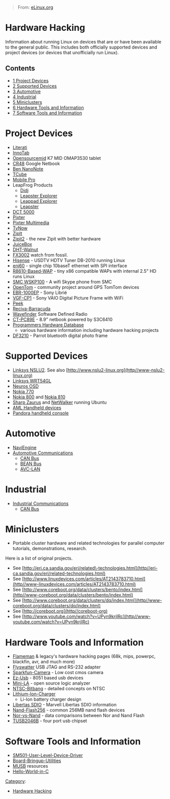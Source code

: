 > From: [eLinux.org](http://eLinux.org/Hardware_Hacking "http://eLinux.org/Hardware_Hacking")


# Hardware Hacking



Information about running Linux on devices that are or have been
available to the general public. This includes both officially supported
devices and project devices (or devices that unofficially run Linux).

## Contents

-   [1 Project Devices](#project-devices)
-   [2 Supported Devices](#supported-devices)
-   [3 Automotive](#automotive)
-   [4 Industrial](#industrial)
-   [5 Miniclusters](#miniclusters)
-   [6 Hardware Tools and Information](#hardware-tools-and-information)
-   [7 Software Tools and Information](#software-tools-and-information)

# Project Devices

-   [Literati](http://eLinux.org/Literati "Literati")
-   [InnoTab](http://eLinux.org/InnoTab "InnoTab")
-   [Opensourcemid](http://eLinux.org/Opensourcemid "Opensourcemid") K7 MID OMAP3530
    tablet
-   [CR48](http://eLinux.org/CR48 "CR48") Google Netbook
-   [Ben NanoNote](http//en-qi-hardware.com/wiki/Ben-NanoNote)
-   [TCube](http://eLinux.org/TCube-Info "TCube Info")
-   [Mobile Pro](http://eLinux.org/Mobile-Pro "Mobile Pro")
-   LeapFrog Products
    -   [Didj](http://eLinux.org/Didj "Didj")
    -   [Leapster Explorer](http://eLinux.org/Leapster-Explorer "Leapster Explorer")
    -   [Leappad Explorer](http://eLinux.org/Leappad-Explorer "Leappad Explorer")
    -   [Leapster](http://eLinux.org/Leapster "Leapster")
-   [DCT 5000](http://eLinux.org/DCT-5000 "DCT 5000")
-   [Pixter](http://eLinux.org/Pixter "Pixter")
-   [Pixter Multimedia](http://eLinux.org/Pixter-Multimedia "Pixter Multimedia")
-   [TvNow](http://eLinux.org/TvNow "TvNow")
-   [ZipIt](http://eLinux.org/ZipIt "ZipIt")
-   [Zipit2](http//zipit2system-sf.net) - the new Zipit with better
    hardware
-   [JuiceBox](http://eLinux.org/JuiceBox "JuiceBox")
-   [DHT-Walnut](http://eLinux.org/DHT-Walnut "DHT-Walnut")
-   [FX3002](http://eLinux.org/FX3002 "FX3002") watch from fossil.
-   [Hisense](http://eLinux.org/Hisense "Hisense") - USDTV HDTV Tuner DB-2010 running
    Linux
-   [enj60](http://eLinux.org/Enj60 "Enj60") - single chip 10baseT ethernet with
    SPI interface
-   [R8610\-Based\-WAP](http://eLinux.org/R8610-Based-WAP "R8610 Based WAP") - tiny x86
    compatible WAPs with internal 2.5" HD runs Linux
-   [SMC WSKP100](http://eLinux.org/SMC-WSKP100 "SMC WSKP100") - A wifi Skype phone from
    SMC
-   [OpenTom](http//www-opentom.org) - community project around GPS
    TomTom devices
-   [EBR-1000EP](http://eLinux.org/EBR-1000EP "EBR-1000EP") - Sony Librié
-   [VGF-CP1](http://eLinux.org/VGF-CP1 "VGF-CP1") - Sony VAIO Digital Picture Frame with
    WiFi
-   [Peek](http://eLinux.org/Peek "Peek")
-   [Reciva\-Barracuda](http://eLinux.org/Reciva-Barracuda "Reciva Barracuda")
-   [Wavefinder](http://eLinux.org/Wavefinder "Wavefinder") Software Defined Radio
-   [CT-PC89E](http://eLinux.org/CT-PC89E "CT-PC89E") - 8.9" netbook powered by S3C6410
-   [Programmers Hardware
    Database](http://eLinux.org/Programmers-Hardware-Database "Programmers Hardware Database")
    - various hardware information including hardware hacking projects
-   [DF3210](http//sites-google.com/site/repurposelinux/df3120) -
    Parrot bluetooth digital photo frame

# Supported Devices

-   [Linksys NSLU2](http//en-wikipedia.org/wiki/NSLU2). See also
    [http://www.nslu2-linux.org](http//www-nslu2-linux.org)
-   [Linksys
    WRT54GL](http//en-wikipedia.org/wiki/Linksys-WRT54G-series#WRT54GL)
-   [Neuros OSD](http//wiki-neurostechnology.com/index.php/Neuros-OSD)
-   [Nokia 770](http//en-wikipedia.org/wiki/N770)
-   [Nokia 800](http//en-wikipedia.org/wiki/N800) and [Nokia
    810](http//en-wikipedia.org/wiki/N810)
-   [Sharp Zaurus](http//en-wikipedia.org/wiki/Sharp-Zaurus) and
    [NetWalker](http//en-wikipedia.org/wiki/Netwalker#Sharp-Netwalker)
    running Ubuntu
-   [AML Handheld devices](http://eLinux.org/AML-Products "AML Products")
-   [Pandora handheld console](http//www-openpandora.org/)

# Automotive

-   [NaviEngine](http://eLinux.org/NaviEngine "NaviEngine")
-   [Automotive
    Communications](http://eLinux.org/Automotive-Communications "Automotive Communications")
    -   [CAN Bus](http://eLinux.org/CAN-Bus "CAN Bus")
    -   [BEAN Bus](http://eLinux.org/BEAN-Bus "BEAN Bus")
    -   [AVC-LAN](http://eLinux.org/AVC-LAN "AVC-LAN")

# Industrial

-   [Industrial
    Communications](http://eLinux.org/Industrial-Communications "Industrial Communications")
    -   [CAN Bus](http://eLinux.org/CAN-Bus "CAN Bus")

# Miniclusters

-   Portable cluster hardware and related technologies for parallel
    computer tutorials, demonstrations, research.

Here is a list of original projects.

-   See
    [http://eri.ca.sandia.gov/eri/related\-technologies.html](http//eri-ca.sandia.gov/eri/related-technologies.html)
-   See
    [http://www.linuxdevices.com/articles/AT2143783710.html](http//www-linuxdevices.com/articles/AT2143783710.html)
-   See
    [http://www.coreboot.org/data/clusters/bento/index.html](http//www-coreboot.org/data/clusters/bento/index.html)
-   See
    [http://www.coreboot.org/data/clusters/dq/index.html](http//www-coreboot.org/data/clusters/dq/index.html)
-   See [http://coreboot.org](http//coreboot-org)
-   See
    [http://www.youtube.com/watch?v=UPyn9krjIRc](http//www-youtube.com/watch?v=UPyn9krjIRc)

# Hardware Tools and Information

-   [Flameman](http://eLinux.org/Flameman "Flameman") & legacy's hardware hacking pages
    (68k, mips, powerpc, blackfin, avr, and much more)
-   [Flyswatter](http://eLinux.org/Flyswatter "Flyswatter") USB JTAG and RS-232 adapter
-   [Sparkfun\-Camera](http://eLinux.org/Sparkfun-Camera "Sparkfun Camera") - Low cost
    cmos camera
-   [Ez\-Usb](http://eLinux.org/Ez-Usb "Ez Usb") - 8051 based usb devices
-   [Mini\-LA](http://eLinux.org/Mini-LA "Mini LA") - open source logic analyzer
-   [NTSC\-Bitbang](http://eLinux.org/NTSC-Bitbang "NTSC Bitbang") - detailed concepts on
    NTSC
-   [Lithium\-Ion\-Charger](http://eLinux.org/Lithium-Ion-Charger "Lithium Ion Charger")
    - Li-Ion battery charger design
-   [Libertas SDIO](http://eLinux.org/Libertas-SDIO "Libertas SDIO") - Marvell Libertas
    SDIO information
-   [Nand\-Flash256](http://eLinux.org/Nand-Flash256 "Nand Flash256") - common 256MB nand
    flash devices
-   [Nor\-vs\-Nand](http://eLinux.org/Nor-vs-Nand "Nor vs Nand") - data comparisons
    between Nor and Nand Flash
-   [TUSB2046B](http://eLinux.org/TUSB2046B "TUSB2046B") - four port usb chipset

# Software Tools and Information

-   [SM501-User\-Level\-Device\-Driver](http://eLinux.org/SM501-User-Level-Device-Driver "SM501-User Level Device Driver")
-   [Board\-Bringup\-Utilities](http://eLinux.org/Board-Bringup-Utilities "Board Bringup Utilities")
-   [MUSB](http://eLinux.org/MUSB "MUSB") resources
-   [Hello\-World\-in\-C](http://eLinux.org/Hello-World-in-C "Hello World in C")


[Category](http://eLinux.org/SpecialCategories "Special:Categories"):

-   [Hardware
    Hacking](http://eLinux.org/CategoryHardware-Hacking "Category:Hardware Hacking")

